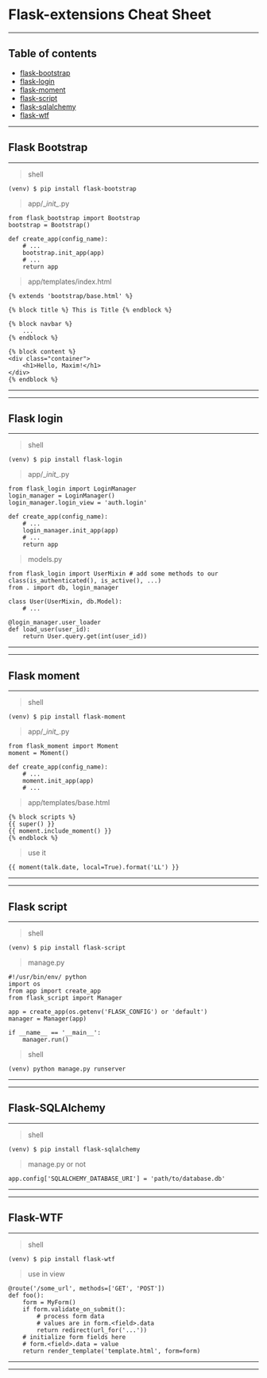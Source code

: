 # Flask-extensions Cheat Sheet
___

## Table of contents
* [flask-bootstrap](#flask-bootstrap)
* [flask-login](#flask-login)
* [flask-moment](#flask-moment)
* [flask-script](#flask-script)
* [flask-sqlalchemy](#flask-sqlalchemy)
* [flask-wtf](#flask-wtf)
___

## Flask Bootstrap
___
> shell

    (venv) $ pip install flask-bootstrap

> app/\__init\__.py
    
    from flask_bootstrap import Bootstrap
    bootstrap = Bootstrap()
    
    def create_app(config_name):
        # ...
        bootstrap.init_app(app)
        # ...
        return app
        
> app/templates/index.html

    {% extends 'bootstrap/base.html' %}
    
    {% block title %} This is Title {% endblock %}
    
    {% block navbar %}
        ...
    {% endblock %}
    
    {% block content %}
    <div class="container">
        <h1>Hello, Maxim!</h1>
    </div>
    {% endblock %}
___
___

## Flask login
___
> shell

    (venv) $ pip install flask-login
    
> app/\__init\__.py

    from flask_login import LoginManager
    login_manager = LoginManager()
    login_manager.login_view = 'auth.login'
        
    def create_app(config_name):
        # ...
        login_manager.init_app(app)
        # ...
        return app

> models.py

    from flask_login import UserMixin # add some methods to our class(is_authenticated(), is_active(), ...)
    from . import db, login_manager
    
    class User(UserMixin, db.Model):
        # ...
        
    @login_manager.user_loader
    def load_user(user_id):
        return User.query.get(int(user_id))
___
___

## Flask moment
___
> shell

    (venv) $ pip install flask-moment
    
> app/\__init\__.py
    
    from flask_moment import Moment
    moment = Moment()
    
    def create_app(config_name):
        # ...
        moment.init_app(app)
        # ...
        
> app/templates/base.html

    {% block scripts %}
    {{ super() }}
    {{ moment.include_moment() }}
    {% endblock %}
    
> use it
    
    {{ moment(talk.date, local=True).format('LL') }}
___
___

## Flask script
___
> shell
    
    (venv) $ pip install flask-script

> manage.py

    #!/usr/bin/env/ python
    import os
    from app import create_app
    from flask_script import Manager
    
    app = create_app(os.getenv('FLASK_CONFIG') or 'default')
    manager = Manager(app)
    
    if __name__ == '__main__':
        manager.run()

> shell

    (venv) python manage.py runserver
___
___
## Flask-SQLAlchemy
___
> shell

    (venv) $ pip install flask-sqlalchemy
    
> manage.py or not
    
    app.config['SQLALCHEMY_DATABASE_URI'] = 'path/to/database.db'
___
___
## Flask-WTF
___

>shell

    (venv) $ pip install flask-wtf
    
> use in view

    @route('/some_url', methods=['GET', 'POST'])
    def foo():
        form = MyForm()
        if form.validate_on_submit():
            # process form data
            # values are in form.<field>.data
            return redirect(url_for('...'))
        # initialize form fields here
        # form.<field>.data = value
        return render_template('template.html', form=form)
___
___